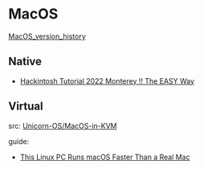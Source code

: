 # MacOS
[MacOS_version_history](https://en.wikipedia.org/wiki/MacOS_version_history)

## Native
- [Hackintosh Tutorial 2022 Monterey !! The EASY Way](https://youtu.be/J1d0AmVFWKM)

## Virtual
src: [Unicorn-OS/MacOS-in-KVM](https://github.com/Unicorn-OS/MacOS-in-KVM)

guide:
- [This Linux PC Runs macOS Faster Than a Real Mac](https://youtu.be/-Otg7JFMuVw)
